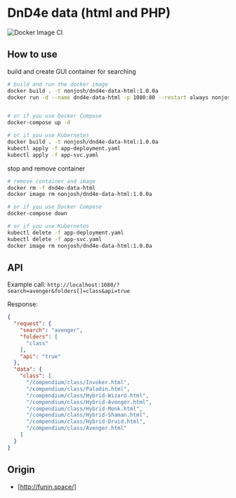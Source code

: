 # DnD4e data (html and PHP)

![Docker Image CI](https://github.com/nonjosh/dnd4e-data-html/workflows/Docker%20Image%20CI/badge.svg)

## How to use

build and create GUI container for searching

```sh
# build and run the docker image
docker build . -t nonjosh/dnd4e-data-html:1.0.0a
docker run -d --name dnd4e-data-html -p 1080:80 --restart always nonjosh/dnd4e-data-html:1.0.0a


# or if you use Docker Compose
docker-compose up -d

# or if you use Kubernetes
docker build . -t nonjosh/dnd4e-data-html:1.0.0a
kubectl apply -f app-deployment.yaml
kubectl apply -f app-svc.yaml
```

stop and remove container

```sh
# remove container and image
docker rm -f dnd4e-data-html
docker image rm nonjosh/dnd4e-data-html:1.0.0a

# or if you use Docker Compose
docker-compose down

# or if you use Kubernetes
kubectl delete -f app-deployment.yaml
kubectl delete -f app-svc.yaml
docker image rm nonjosh/dnd4e-data-html:1.0.0a
```

## API

Example call: `http://localhost:1080/?search=avenger&folders[]=class&api=true`

Response:

```json
{
  "request": {
    "search": "avenger",
    "folders": [
      "class"
    ],
    "api": "true"
  },
  "data": {
    "class": [
      "/compendium/class/Invoker.html",
      "/compendium/class/Paladin.html",
      "/compendium/class/Hybrid-Wizard.html",
      "/compendium/class/Hybrid-Avenger.html",
      "/compendium/class/Hybrid-Monk.html",
      "/compendium/class/Hybrid-Shaman.html",
      "/compendium/class/Hybrid-Druid.html",
      "/compendium/class/Avenger.html"
    ]
  }
}
```

## Origin

- [http://funin.space/]
